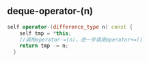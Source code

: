 ## deque-operator-(n)

```c++
self operator-(difference_type n) const {
    self tmp = *this;
    //调用operator-=(n)，进一步调用operator+=()
    return tmp -= n;
  }
```

